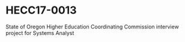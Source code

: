 # HECC17-0013
State of Oregon Higher Education Coordinating Commission interview project for Systems Analyst
